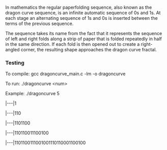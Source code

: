 In mathematics the regular paperfolding sequence, also known as the dragon curve sequence, is an infinite automatic sequence of 0s and 1s. At each stage an alternating sequence of 1s and 0s is inserted between the terms of the previous sequence. 

The sequence takes its name from the fact that it represents the sequence of left and right folds along a strip of paper that is folded repeatedly in half in the same direction. If each fold is then opened out to create a right-angled corner, the resulting shape approaches the dragon curve fractal.

### Testing

To compile: gcc dragoncurve_main.c -lm -o dragoncurve

To run: ./dragoncurve \<num>

Example: ./dragoncurve 5

|---|1

|---|110

|---|1101100

|---|110110011100100

|---|1101100111001001110110001100100


